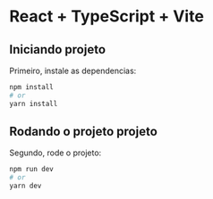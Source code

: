 # React + TypeScript + Vite


## Iniciando projeto
Primeiro, instale as dependencias:

```bash
npm install
# or
yarn install
```

## Rodando o projeto projeto
Segundo, rode o projeto:

```bash
npm run dev
# or
yarn dev
```
